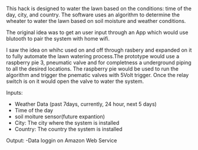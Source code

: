 This hack is designed to water the lawn based on the conditions: time of the day, city, and country. 
The software uses an algorithm to determine the wheater to water the lawn based on soil moisture and weather conditions. 

The original idea was to get an user input through an App which would use blutooth to pair the system with home wifi.

I saw the idea on whihc used on and off through rasbery and expanded on it to fully automate the lawn watering process.The prototype would use a raspberry pie 3, pneumatic valve and for completness a underground piping to all the desired locations. The raspberry pie would be used to run the algorithm and trigger the pnematic valves with 5Volt trigger. Once the relay switch is on it would open the valve to water the system.

Inputs:
- Weather Data (past 7days, currently, 24 hour, next 5 days)
- Time of the day
- soil moiture sensor(future expantion)
- City: The city where the system is installed
- Country: The country the system is installed

Output:
-Data loggin on Amazon Web Service
